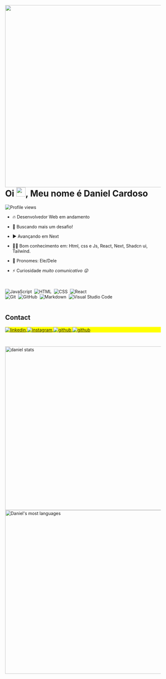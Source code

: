 <img align="right"  height="590em"   src="https://raw.githubusercontent.com/gist/Dandevcard/3c75accf19db2b901f000569ace93662/raw/70c4a6e77a8485ba746971c66f3344942011934c/githubcard2.svg"/>
<h1 align="left"> Oi <img src="https://raw.githubusercontent.com/kaueMarques/kaueMarques/master/hi.gif" height="30px">, Meu nome é Daniel Cardoso</h1>
<p align="left"> <img src="https://komarev.com/ghpvc/?username=dandevcard&color=yellow" alt="Profile views" /> </p>

- 🔥 Desenvolvedor Web em andamento

- 🔭 Buscando mais um desafio!

- ▶️  Avançando em Next

- 👨‍💻 Bom conhecimento em: Html, css e Js, React, Next, Shadcn ui, Tailwind.

- 💬 Pronomes: Ele/Dele

- ⚡ Curiosidade *muito comunicativo 😜*

<br>

![JavaScript](https://img.shields.io/badge/-JavaScript-05122A?style=flat&logo=javascript)&nbsp;
![HTML](https://img.shields.io/badge/-HTML-05122A?style=flat&logo=HTML5)&nbsp;
![CSS](https://img.shields.io/badge/-CSS-05122A?style=flat&logo=CSS3&logoColor=1572B6)&nbsp;
![React](https://img.shields.io/badge/-React-05122A?style=flat&logo=react)&nbsp; <br>
![Git](https://img.shields.io/badge/-Git-05122A?style=flat&logo=git)&nbsp;
![GitHub](https://img.shields.io/badge/-GitHub-05122A?style=flat&logo=github)&nbsp;
![Markdown](https://img.shields.io/badge/-Markdown-05122A?style=flat&logo=markdown)&nbsp;
![Visual Studio Code](https://img.shields.io/badge/-Visual%20Studio%20Code-05122A?style=flat&logo=visual-studio-code&logoColor=007ACC)&nbsp;
<br>
<br>
## Contact

<p align="left" style="background:yellow">
<a href="https://www.linkedin.com/in/daniel-cardoso-de-loiola-799a97300/" target="_blank">
  <img align="center" src="https://img.shields.io/badge/-daniel_kard-05122A?style=flat&logo=linkedin" alt="linkedin"/>
</a>
<a href="https://www.instagram.com/daniel_kard/" target="_blank">
 <img align="center" src="https://img.shields.io/badge/-daniel_kard-05122A?style=flat&logo=instagram" alt="instagram"/>
</a>
<a href="https://github.com/Dandevcard" target="_blank">
 <img align="center" src="https://img.shields.io/badge/-Dan_dev_card-05122A?style=flat&logo=github" alt="github"/>
</a>
  <a href="https://www.facebook.com/pablo.nuss/about" target="_blank">
 <img align="center" src="https://img.shields.io/badge/-Daniel_Cardoso-05122A?style=flat&logo=facebook" alt="github"/>
</a>
</p>
<br>

<p align="left">
<img width="530em" src="https://github-readme-stats.vercel.app/api?username=dandevcard&show_icons=true&theme=vision-friendly-dark" alt="daniel stats"/>
<img width="530em" src="https://github-readme-stats.vercel.app/api/top-langs/?username=dandevcard&layout=compact&theme=vision-friendly-dark" alt="Daniel's most languages"/>
</p>

<br>
<br>





















